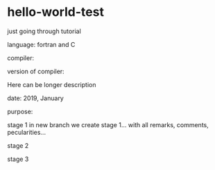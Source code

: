 # hello-world-test
just going through tutorial

language: fortran and C

compiler:

version of compiler:

Here can be longer description

date: 2019, January

purpose:

stage 1
in new branch we create stage 1... with all remarks, comments, pecularities...

stage 2

stage 3
